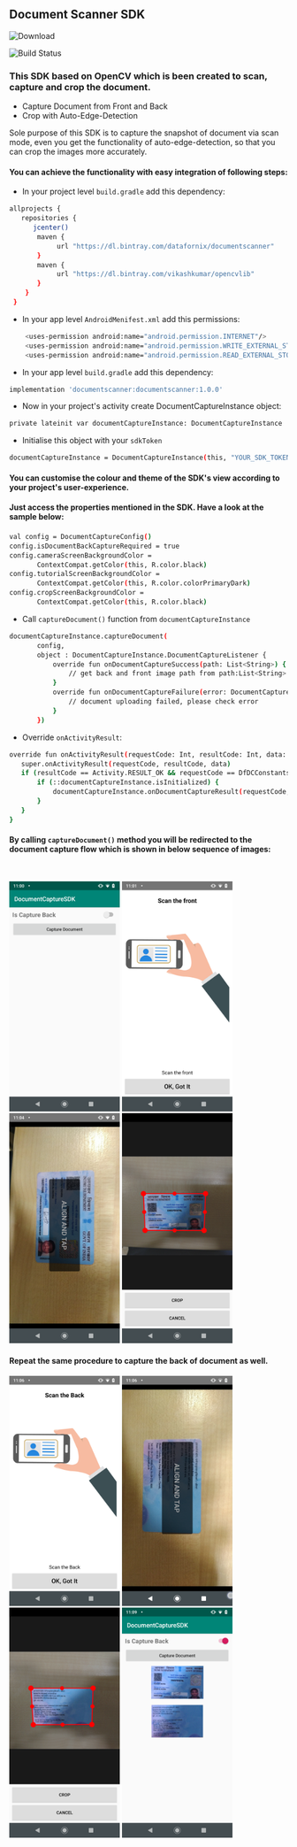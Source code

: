 
## Document Scanner SDK
![Download](https://api.bintray.com/packages/datafornix/documentscanner/documentscanner/images/download.svg)

![Build Status](https://travis-ci.org/joemccann/dillinger.svg?branch=master)

### This SDK based on OpenCV which is been created to scan, capture and crop the document.

- Capture Document from Front and Back
- Crop with Auto-Edge-Detection

Sole purpose of this SDK is to capture the snapshot of document via scan mode, even you get the functionality of auto-edge-detection, so that you can crop the images more accurately.

#### You can achieve the functionality with easy integration of following steps:
- In your project level `build.gradle` add this dependency:
```sh 
allprojects {
   repositories {
      jcenter()
       maven {
            url "https://dl.bintray.com/datafornix/documentscanner" 
       }
       maven {
            url "https://dl.bintray.com/vikashkumar/opencvlib"
       }
    }
 } 
```
- In your app level `AndroidMenifest.xml` add this permissions:
```sh 
    <uses-permission android:name="android.permission.INTERNET"/>
    <uses-permission android:name="android.permission.WRITE_EXTERNAL_STORAGE"/>
    <uses-permission android:name="android.permission.READ_EXTERNAL_STORAGE"/>
```
- In your app level `build.gradle` add this dependency:
```sh
implementation 'documentscanner:documentscanner:1.0.0'
```
- Now in your project's activity create DocumentCaptureInstance object: 
```sh
private lateinit var documentCaptureInstance: DocumentCaptureInstance
```
- Initialise this object with your `sdkToken`
```sh
documentCaptureInstance = DocumentCaptureInstance(this, "YOUR_SDK_TOKEN", "YOUR BASE URL")
```

#### You can customise the colour and theme of the SDK's view according to your project's user-experience.
#### Just access the properties mentioned in the SDK. Have a look at the sample below:

```sh
val config = DocumentCaptureConfig()
config.isDocumentBackCaptureRequired = true
config.cameraScreenBackgroundColor =
       ContextCompat.getColor(this, R.color.black)
config.tutorialScreenBackgroundColor =
       ContextCompat.getColor(this, R.color.colorPrimaryDark)
config.cropScreenBackgroundColor =
       ContextCompat.getColor(this, R.color.black)
```

- Call `captureDocument()` function from `documentCaptureInstance`
```sh
documentCaptureInstance.captureDocument(
       config,
       object : DocumentCaptureInstance.DocumentCaptureListener {
           override fun onDocumentCaptureSuccess(path: List<String>) {
               // get back and front image path from path:List<String>
           }
           override fun onDocumentCaptureFailure(error: DocumentCaptureInstance.DocumentCaptureError) {
               // document uploading failed, please check error
           }
       })
```

- Override `onActivityResult`:
```sh
override fun onActivityResult(requestCode: Int, resultCode: Int, data: Intent?) {
   super.onActivityResult(requestCode, resultCode, data)
   if (resultCode == Activity.RESULT_OK && requestCode == DfDCConstants.REQUEST_CODE_DOCUMENT_CAPTURE_INSTANCE) {
       if (::documentCaptureInstance.isInitialized) {
           documentCaptureInstance.onDocumentCaptureResult(requestCode, resultCode, data)
       }
   }
}
```


#### By calling `captureDocument()` method you will be redirected to the document capture flow which is shown in below sequence of images:
<br>
<p align="left">

<img src="DF-DC-Sceen01.png" width="200"/>
<img src="DF-DC-Sceen02.png" width="200"/>
<img src="DF-DC-Sceen03.png" width="200"/>
<img src="DF-DC-Sceen04.png" width="200"/> <br>
  
#### Repeat the same procedure to capture the back of document as well.
  
<p align="left">
<img src="DF-DC-Sceen05.png" width="200"/>
<img src="DF-DC-Sceen06.png" width="200"/>
<img src="DF-DC-Sceen07.png" width="200"/>
<img src="DF-DC-Sceen08.png" width="200"/>
